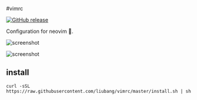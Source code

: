 #vimrc

[![GitHub release](https://img.shields.io/github/release/liubang/vimrc.svg)](https://github.com/liubang/vimrc/releases)

Configuration for neovim :rose:.

![screenshot](https://user-images.githubusercontent.com/13254917/55855557-6fc84d80-5b9a-11e9-8763-6df3b28ed4aa.png)

![screenshot](https://user-images.githubusercontent.com/13254917/58614382-c7f21500-82ea-11e9-9b7a-c3b63b60eb44.png)

## install

```shell
curl -sSL https://raw.githubusercontent.com/liubang/vimrc/master/install.sh | sh
```
